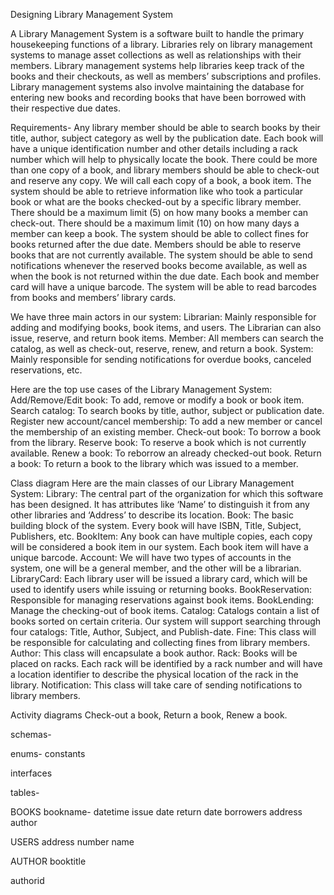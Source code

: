 Designing  Library Management System

A Library Management System is a software built to handle the primary housekeeping functions of a library. Libraries rely on library management systems to manage asset collections as well as relationships with their members. Library management systems help libraries keep track of the books and their checkouts, as well as members’ subscriptions and profiles.
Library management systems also involve maintaining the database for entering new books and recording books that have been borrowed with their respective due dates.

Requirements-
Any library member should be able to search books by their title, author, subject category as well by the publication date.
Each book will have a unique identification number and other details including a rack number which will help to physically locate the book.
There could be more than one copy of a book, and library members should be able to check-out and reserve any copy. We will call each copy of a book, a book item.
The system should be able to retrieve information like who took a particular book or what are the books checked-out by a specific library member.
There should be a maximum limit (5) on how many books a member can check-out.
There should be a maximum limit (10) on how many days a member can keep a book.
The system should be able to collect fines for books returned after the due date.
Members should be able to reserve books that are not currently available.
The system should be able to send notifications whenever the reserved books become available, as well as when the book is not returned within the due date.
Each book and member card will have a unique barcode. The system will be able to read barcodes from books and members’ library cards.

We have three main actors in our system:
Librarian: Mainly responsible for adding and modifying books, book items, and users. The Librarian can also issue, reserve, and return book items.
Member: All members can search the catalog, as well as check-out, reserve, renew, and return a book.
System: Mainly responsible for sending notifications for overdue books, canceled reservations, etc.

Here are the top use cases of the Library Management System:
Add/Remove/Edit book: To add, remove or modify a book or book item.
Search catalog: To search books by title, author, subject or publication date.
Register new account/cancel membership: To add a new member or cancel the membership of an existing member.
Check-out book: To borrow a book from the library.
Reserve book: To reserve a book which is not currently available.
Renew a book: To reborrow an already checked-out book.
Return a book: To return a book to the library which was issued to a member.

Class diagram Here are the main classes of our Library Management System:
Library: The central part of the organization for which this software has been designed. It has attributes like ‘Name’ to distinguish it from any other libraries and ‘Address’ to describe its location.
Book: The basic building block of the system. Every book will have ISBN, Title, Subject, Publishers, etc.
BookItem: Any book can have multiple copies, each copy will be considered a book item in our system. Each book item will have a unique barcode.
Account: We will have two types of accounts in the system, one will be a general member, and the other will be a librarian.
LibraryCard: Each library user will be issued a library card, which will be used to identify users while issuing or returning books.
BookReservation: Responsible for managing reservations against book items.
BookLending: Manage the checking-out of book items.
Catalog: Catalogs contain a list of books sorted on certain criteria. Our system will support searching through four catalogs: Title, Author, Subject, and Publish-date.
Fine: This class will be responsible for calculating and collecting fines from library members.
Author: This class will encapsulate a book author.
Rack: Books will be placed on racks. Each rack will be identified by a rack number and will have a location identifier to describe the physical location of the rack in the library.
Notification: This class will take care of sending notifications to library members.

Activity diagrams
Check-out a book, 
Return a book, 
Renew a book.


schemas-

enums- constants

interfaces

tables-


BOOKS
bookname-
datetime
issue date
return date
borrowers address
author

USERS
address
number
name

AUTHOR
booktitle

authorid
